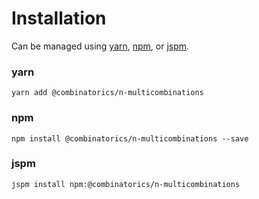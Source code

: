 # Installation

Can be managed using
[yarn](https://yarnpkg.com/en/docs),
[npm](https://docs.npmjs.com),
or [jspm](https://jspm.org/docs).


### yarn
```terminal
yarn add @combinatorics/n-multicombinations
```

### npm
```terminal
npm install @combinatorics/n-multicombinations --save
```

### jspm
```terminal
jspm install npm:@combinatorics/n-multicombinations
```

